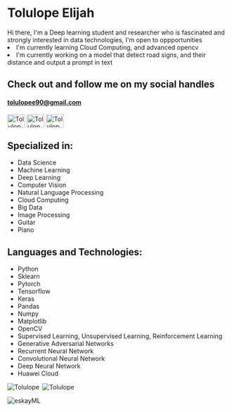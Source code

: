 <p><h1>Tolulope Elijah</h1></p>
Hi there, I'm a Deep learning student and researcher who is fascinated and strongly interested in data technologies, I'm open to oppportunities
<li>I'm currently learning Cloud Computing, and advanced opencv<br /></li>
<li>I'm currently working on a model that detect road signs, and their distance and output a prompt in text</li>

<p><h2>Check out and follow me on my social handles</h2>
<h4><a href=mailto:tolulopee90@gmail.com alt = tolulopee90@gmail.com>tolulopee90@gmail.com</a></h4>
<a href="https://twitter.com/Tolulopee90" target="blank"><img align="center" src="https://raw.githubusercontent.com/rahuldkjain/github-profile-readme-generator/master/src/images/icons/Social/twitter.svg" alt="Tolulope" height="30" width="40" /></a>
<a href="https://kaggle.com/tolulopeelijah" target="blank"><img align="center" src="https://raw.githubusercontent.com/rahuldkjain/github-profile-readme-generator/master/src/images/icons/Social/kaggle.svg" alt="Tolulope" height="30" width="40" /></a>
<a href="https://kaggle.com/tolulopeelijah" target="blank"><img align="center" src="https://raw.githubusercontent.com/rahuldkjain/github-profile-readme-generator/master/src/images/icons/Social/linked-in-alt.svg" alt="Tolulope" height="30" width="40" /></a></p>

<h2>Specialized in: </h2>
<ul>
  <li>Data Science</li>
  <li>Machine Learning</li>
  <li>Deep Learning</li>
  <li>Computer Vision</li>
  <li>Natural Language Processing</li>
  <li>Cloud Computing</li>
  <li>Big Data</li>
  <li>Image Processing</li>
  <li>Guitar</li>
  <li>Piano</li>
 </ul>
 
<h2>Languages and Technologies: </h2>
<ul>
  <li>Python</li><li>Sklearn</li><li>Pytorch</li><li>Tensorflow</li><li>Keras</li><li>Pandas</li><li>Numpy</li><li>Matplotlib</li><li>OpenCV</li>
  <li>Supervised Learning, Unsupervised Learning, Reinforcement Learning</li>
  <li>Generative Adversarial Networks</li>
  <li>Recurrent Neural Network</li>
  <li>Convolutional Neural Network</li>
  <li>Deep Neural Network</li>
  <li>Huawei Cloud</li>
 </ul>
<p><img align = "left" src="https://github-readme-stats.vercel.app/api/top-langs/?username=Tolulopeelijah&show_icons=true&theme=gotham" alt="Tolulope" /></p>
<p>&nbsp;<img src="https://github-readme-stats.vercel.app/api?username=Tolulopeelijah&show_icons=true&theme=gotham" alt="Tolulope" /></p>
<p><img align="center" src="https://github-readme-streak-stats.herokuapp.com/?user=Tolulopeelijah&theme=gotham" alt="eskayML" /></p>

